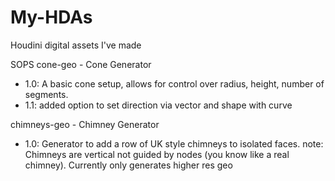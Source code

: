 # My-HDAs
Houdini digital assets I've made 

SOPS
cone-geo - Cone Generator
- 1.0: A basic cone setup, allows for control over radius, height, number of segments.
- 1.1: added option to set direction via vector and shape with curve

chimneys-geo - Chimney Generator
- 1.0: Generator to add a row of UK style chimneys to isolated faces. note: Chimneys are vertical not guided by nodes (you know like a real chimney). Currently only generates higher res geo
